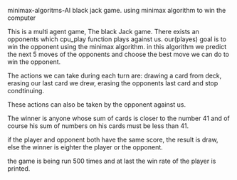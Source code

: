 minimax-algoritms-AI
black jack game. using minimax algorithm to win the computer

This is a multi agent game, The black Jack game.
There exists an opponents which cpu_play function plays against us. our(playes) goal is to win the opponent using the minimax algorithm.
in this algorithm we predict the next 5 moves of the opponents and choose the best move we can do to win the opponent.

The actions we can take during each turn are: drawing a card from deck, erasing our last card we drew, erasing the opponents last card and stop condtinuing.

These actions can also be taken by the opponent against us.

The winner is anyone whose sum of cards is closer to the number 41 and of course his sum of numbers on his cards must be less than 41.

if the player and opponent both have the same score, the result is draw, else the winner is eighter the player or the opponent.

the game is being run 500 times and at last the win rate of the player is printed.
